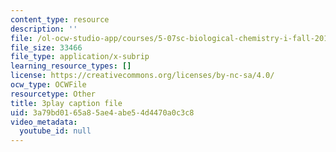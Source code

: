```yaml
---
content_type: resource
description: ''
file: /ol-ocw-studio-app/courses/5-07sc-biological-chemistry-i-fall-2013/3a79bd0165a85ae4abe54d4470a0c3c8_ddt1KuSdoOg.vtt
file_size: 33466
file_type: application/x-subrip
learning_resource_types: []
license: https://creativecommons.org/licenses/by-nc-sa/4.0/
ocw_type: OCWFile
resourcetype: Other
title: 3play caption file
uid: 3a79bd01-65a8-5ae4-abe5-4d4470a0c3c8
video_metadata:
  youtube_id: null
---
```

